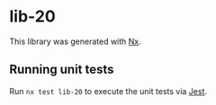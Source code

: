 # lib-20

This library was generated with [Nx](https://nx.dev).

## Running unit tests

Run `nx test lib-20` to execute the unit tests via [Jest](https://jestjs.io).
